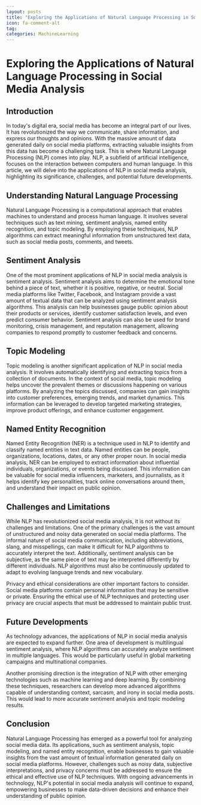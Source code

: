 ```yaml
---
layout: posts
title: "Exploring the Applications of Natural Language Processing in Social Media Analysis"
icon: fa-comment-alt
tag:      
categories: MachineLearning
---
```



# Exploring the Applications of Natural Language Processing in Social Media Analysis

## Introduction
In today's digital era, social media has become an integral part of our lives. It has revolutionized the way we communicate, share information, and express our thoughts and opinions. With the massive amount of data generated daily on social media platforms, extracting valuable insights from this data has become a challenging task. This is where Natural Language Processing (NLP) comes into play. NLP, a subfield of artificial intelligence, focuses on the interaction between computers and human language. In this article, we will delve into the applications of NLP in social media analysis, highlighting its significance, challenges, and potential future developments.

## Understanding Natural Language Processing
Natural Language Processing is a computational approach that enables machines to understand and process human language. It involves several techniques such as text mining, sentiment analysis, named entity recognition, and topic modeling. By employing these techniques, NLP algorithms can extract meaningful information from unstructured text data, such as social media posts, comments, and tweets.

## Sentiment Analysis
One of the most prominent applications of NLP in social media analysis is sentiment analysis. Sentiment analysis aims to determine the emotional tone behind a piece of text, whether it is positive, negative, or neutral. Social media platforms like Twitter, Facebook, and Instagram provide a vast amount of textual data that can be analyzed using sentiment analysis algorithms. This analysis can help businesses gauge public opinion about their products or services, identify customer satisfaction levels, and even predict consumer behavior. Sentiment analysis can also be used for brand monitoring, crisis management, and reputation management, allowing companies to respond promptly to customer feedback and concerns.

## Topic Modeling
Topic modeling is another significant application of NLP in social media analysis. It involves automatically identifying and extracting topics from a collection of documents. In the context of social media, topic modeling helps uncover the prevalent themes or discussions happening on various platforms. By analyzing the topics discussed, companies can gain insights into customer preferences, emerging trends, and market dynamics. This information can be leveraged to develop targeted marketing strategies, improve product offerings, and enhance customer engagement.

## Named Entity Recognition
Named Entity Recognition (NER) is a technique used in NLP to identify and classify named entities in text data. Named entities can be people, organizations, locations, dates, or any other proper noun. In social media analysis, NER can be employed to extract information about influential individuals, organizations, or events being discussed. This information can be valuable for social media influencers, marketers, and journalists, as it helps identify key personalities, track online conversations around them, and understand their impact on public opinion.

## Challenges and Limitations
While NLP has revolutionized social media analysis, it is not without its challenges and limitations. One of the primary challenges is the vast amount of unstructured and noisy data generated on social media platforms. The informal nature of social media communication, including abbreviations, slang, and misspellings, can make it difficult for NLP algorithms to accurately interpret the text. Additionally, sentiment analysis can be subjective, as the same piece of text may be interpreted differently by different individuals. NLP algorithms must also be continuously updated to adapt to evolving language trends and new vocabulary.

Privacy and ethical considerations are other important factors to consider. Social media platforms contain personal information that may be sensitive or private. Ensuring the ethical use of NLP techniques and protecting user privacy are crucial aspects that must be addressed to maintain public trust.

## Future Developments
As technology advances, the applications of NLP in social media analysis are expected to expand further. One area of development is multilingual sentiment analysis, where NLP algorithms can accurately analyze sentiment in multiple languages. This would be particularly useful in global marketing campaigns and multinational companies.

Another promising direction is the integration of NLP with other emerging technologies such as machine learning and deep learning. By combining these techniques, researchers can develop more advanced algorithms capable of understanding context, sarcasm, and irony in social media posts. This would lead to more accurate sentiment analysis and topic modeling results.

## Conclusion
Natural Language Processing has emerged as a powerful tool for analyzing social media data. Its applications, such as sentiment analysis, topic modeling, and named entity recognition, enable businesses to gain valuable insights from the vast amount of textual information generated daily on social media platforms. However, challenges such as noisy data, subjective interpretations, and privacy concerns must be addressed to ensure the ethical and effective use of NLP techniques. With ongoing advancements in technology, NLP's potential in social media analysis will continue to expand, empowering businesses to make data-driven decisions and enhance their understanding of public opinion.
